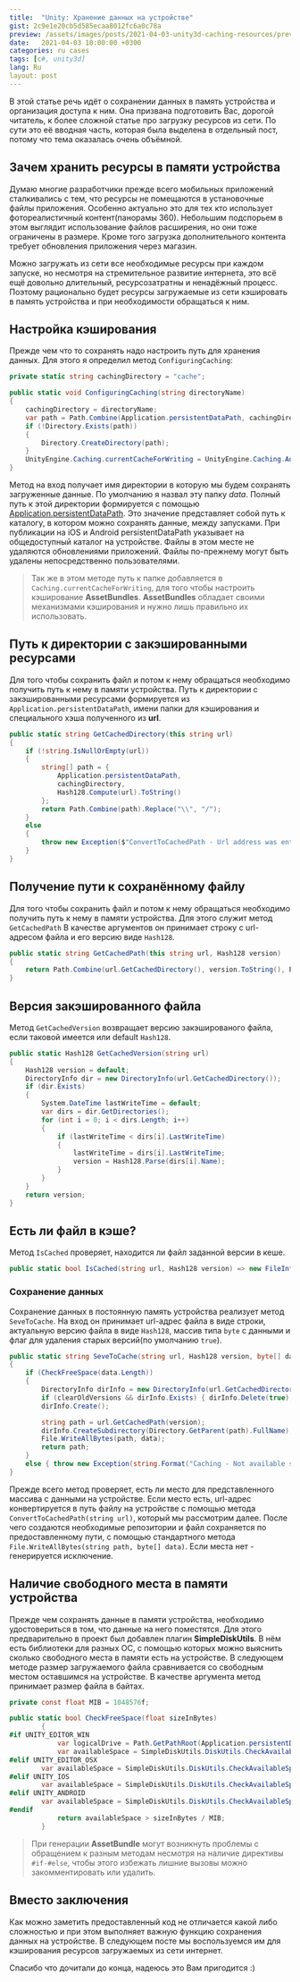 ```yaml
---
title:  "Unity: Хранение данных на устройстве"
gist: 2c9e1e20cb5d585ecaa8012fc6a0c78a
preview: /assets/images/posts/2021-04-03-unity3d-caching-resources/preview.jpg
date:   2021-04-03 10:00:00 +0300
categories: ru cases
tags: [c#, unity3d]
lang: Ru
layout: post
---
```


В этой статье речь идёт о сохранении данных в память устройства и организация доступа к ним. Она призвана подготовить Вас, дорогой читатель, к более сложной статье про загрузку ресурсов из сети. По сути это её вводная часть, которая была выделена в отдельный пост, потому что тема оказалась очень объёмной.

## Зачем хранить ресурсы в памяти устройства
Думаю многие разработчики прежде всего мобильных приложений сталкивались с тем, что ресурсы не помещаются в установочные файлы приложения. Особенно актуально это для тех кто использует фотореалистичный контент(панорамы 360). Небольшим подспорьем в этом выглядит использование файлов расширения, но они тоже ограничены в размере. Кроме того загрузка дополнительного контента требует обновления приложения через магазин.

Можно загружать из сети все необходимые ресурсы при каждом запуске, но несмотря на стремительное развитие интернета, это всё ещё довольно длительный, ресурсозатратны и ненадёжный процесс. Поэтому рационально будет ресурсы загружаемые из сети кэшировать в память устройства и при необходимости обращаться к ним.

## Настройка кэширования
Прежде чем что то сохранять надо настроить путь для хранения данных. Для этого я определил метод `ConfiguringCaching`:
```csharp
private static string cachingDirectory = "cache";

public static void ConfiguringCaching(string directoryName)
{
    cachingDirectory = directoryName;
    var path = Path.Combine(Application.persistentDataPath, cachingDirectory);
    if (!Directory.Exists(path))
    {
        Directory.CreateDirectory(path);
    }
    UnityEngine.Caching.currentCacheForWriting = UnityEngine.Caching.AddCache(path);
}
```
Метод на вход получает имя директории в которую мы будем сохранять загруженные данные. По умолчанию я назвал эту папку _data_. Полный путь к этой директории формируется с помощью [Application.persistentDataPath](https://docs.unity3d.com/ScriptReference/Application-persistentDataPath.html). Это значение представляет собой путь к каталогу, в котором можно сохранять данные, между запусками. При публикации на iOS и Android persistentDataPath указывает на общедоступный каталог на устройстве. Файлы в этом месте не удаляются обновлениями приложений. Файлы по-прежнему могут быть удалены непосредственно пользователями.

> Так же в этом методе путь к папке добавляется в `Caching.currentCacheForWriting`, для того чтобы настроить кэширование **AssetBundles**. **AssetBundles** обладает своими механизмами кэширования и нужно лишь правильно их использовать.

## Путь к директории с закэшированными ресурсами
Для того чтобы сохранить файл и потом к нему обращаться необходимо получить путь к нему в памяти устройства. Путь к директории с закэшированными ресурсами формируется из `Application.persistentDataPath`, имени папки для кэширования и специального хэша полученного из **url**.
```csharp
public static string GetCachedDirectory(this string url)
{
    if (!string.IsNullOrEmpty(url))
    {
        string[] path = {
            Application.persistentDataPath,
            cachingDirectory,
            Hash128.Compute(url).ToString()
        };
        return Path.Combine(path).Replace("\\", "/");
    }
    else
    {
        throw new Exception($"ConvertToCachedPath - Url address was entered incorrectly {url}");
    }
}
```

## Получение пути к сохранённому файлу
Для того чтобы сохранить файл и потом к нему обращаться необходимо получить путь к нему в памяти устройства. Для этого служит метод `GetCachedPath` В качестве аргументов он принимает строку с url-адресом файла и его версию виде `Hash128`.
```csharp
public static string GetCachedPath(this string url, Hash128 version)
{
    return Path.Combine(url.GetCachedDirectory(), version.ToString(), Path.GetFileName(url)).Replace("\\", "/");
}
```

## Версия закэшированного файла
Метод `GetCachedVersion` возвращает версию закэшированого файла, если таковой имеется или default `Hash128`.
```csharp
public static Hash128 GetCachedVersion(string url)
{
    Hash128 version = default;
    DirectoryInfo dir = new DirectoryInfo(url.GetCachedDirectory());
    if (dir.Exists)
    {
        System.DateTime lastWriteTime = default;
        var dirs = dir.GetDirectories();
        for (int i = 0; i < dirs.Length; i++)
        {
            if (lastWriteTime < dirs[i].LastWriteTime)
            {
                lastWriteTime = dirs[i].LastWriteTime;
                version = Hash128.Parse(dirs[i].Name);
            }
        }
    }
    return version;
}
```

## Есть ли файл в кэше?
Метод `IsCached` проверяет, находится ли файл заданной версии в кеше.
```csharp
public static bool IsCached(string url, Hash128 version) => new FileInfo(url.GetCachedPath(version)).Exists;
```

### Сохранение данных
Сохранение данных в постоянную память устройства реализует метод `SeveToCache`. На вход он принимает url-адрес файла в виде строки, актуальную версию файла в виде `Hash128`, массив типа `byte` с данными и флаг для удаления старых версий(по умолчанию  `true`).
```csharp
public static string SeveToCache(string url, Hash128 version, byte[] data, bool clearOldVersions = true)
{
    if (CheckFreeSpace(data.Length))
    {
        DirectoryInfo dirInfo = new DirectoryInfo(url.GetCachedDirectory());
        if (clearOldVersions && dirInfo.Exists) { dirInfo.Delete(true); }
        dirInfo.Create();

        string path = url.GetCachedPath(version);
        dirInfo.CreateSubdirectory(Directory.GetParent(path).FullName);
        File.WriteAllBytes(path, data);
        return path;
    }
    else { throw new Exception(string.Format("Caching - Not available space to download {0}Mb", data.Length / MIB)); }
}
```
Прежде всего метод проверяет, есть ли место для представленного массива с данными на устройстве. Если место есть, url-адрес конвертируется в путь файлу на устройстве с помощью метода `ConvertToCachedPath(string url)`, который мы рассмотрим далее. После чего создаются необходимые репозитории и файл сохраняется по предоставленному пути, с помощью стандартного метода `File.WriteAllBytes(string path, byte[] data)`. Если места нет - генерируется исключение.

## Наличие свободного места в памяти устройства
Прежде чем сохранять данные в памяти устройства, необходимо удостовериться в том, что данные на него поместятся. Для этого предварительно в проект был добавлен плагин **SimpleDiskUtils**. В нём есть библиотеки для разных ОС, с помощью которых можно выяснить сколько свободного места в памяти есть на устройстве. В следующем методе размер загружаемого файла сравнивается со свободным местом оставшимся на устройстве. В качестве аргумента метод принимает размер файла в байтах.
```csharp
private const float MIB = 1048576f;

public static bool CheckFreeSpace(float sizeInBytes)
        {
#if UNITY_EDITOR_WIN
            var logicalDrive = Path.GetPathRoot(Application.persistentDataPath);
            var availableSpace = SimpleDiskUtils.DiskUtils.CheckAvailableSpace(logicalDrive);
#elif UNITY_EDITOR_OSX
        var availableSpace = SimpleDiskUtils.DiskUtils.CheckAvailableSpace();
#elif UNITY_IOS
        var availableSpace = SimpleDiskUtils.DiskUtils.CheckAvailableSpace();
#elif UNITY_ANDROID
        var availableSpace = SimpleDiskUtils.DiskUtils.CheckAvailableSpace(true);
#endif
            return availableSpace > sizeInBytes / MIB;
        }
```
> При генерации **AssetBundle** могут возникнуть проблемы с обращением к разным методам несмотря на наличие директивы `#if-#else`, чтобы этого избежать лишние вызовы можно закомментировать или удалить.

## Вместо заключения
Как можно заметить предоставленный код не отличается какой либо сложностью и при этом выполняет важную функцию сохранения данных на устройстве.
В следующем посте мы воспользуемся им для кэширования ресурсов загружаемых из сети интернет.

Спасибо что дочитали до конца, надеюсь это Вам пригодится :)
